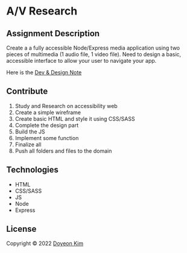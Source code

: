 # A/V Research

## Assignment Description

Create a a fully accessible Node/Express media application using two pieces of multimedia (1 audio file, 1 video file). Need to design a basic, accessible interface to allow your user to navigate your app.

Here is the [Dev & Design Note](https://docs.google.com/document/d/1w3Mp4wGXrKi3eXEQoRrAAl_8ts2v7XmcMeGE3pvJENw/edit?usp=sharing)

## Contribute

1. Study and Research on accessibility web
2. Create a simple wireframe
3. Create basic HTML and style it using CSS/SASS
4. Complete the design part
5. Build the JS
6. Implement some function
7. Finalize all
8. Push all folders and files to the domain

## Technologies

- HTML
- CSS/SASS
- JS
- Node
- Express

## License

Copyright © 2022 [Doyeon Kim](https://github.com/dyk-doyeon/AVresearch.git)
